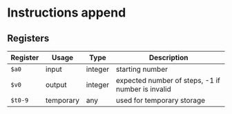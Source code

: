 # Instructions append

## Registers

| Register | Usage     | Type    | Description                                       |
| -------- | --------- | ------- | ------------------------------------------------- |
| `$a0`    | input     | integer | starting number                                   |
| `$v0`    | output    | integer | expected number of steps, -1 if number is invalid |
| `$t0-9`  | temporary | any     | used for temporary storage                        |
